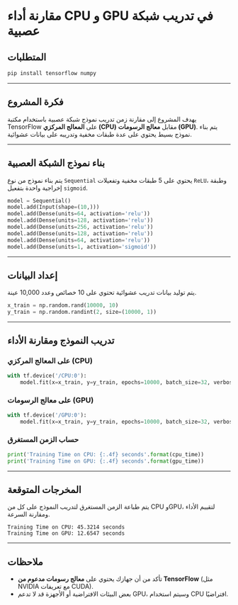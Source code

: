 #  مقارنة أداء CPU و GPU في تدريب شبكة عصبية

##  المتطلبات

```bash
pip install tensorflow numpy
```

---

##  فكرة المشروع

يهدف المشروع إلى مقارنة زمن تدريب نموذج شبكة عصبية باستخدام مكتبة TensorFlow على **المعالج المركزي (CPU)** مقابل **معالج الرسومات (GPU)**. يتم بناء نموذج بسيط يحتوي على عدة طبقات مخفية وتدريبه على بيانات عشوائية.

---

## بناء نموذج الشبكة العصبية

يتم بناء نموذج من نوع `Sequential` يحتوي على 5 طبقات مخفية وتفعيلات `ReLU`، وطبقة إخراجية واحدة بتفعيل `sigmoid`.

```python
model = Sequential()
model.add(Input(shape=(10,)))
model.add(Dense(units=64, activation='relu'))
model.add(Dense(units=128, activation='relu'))
model.add(Dense(units=256, activation='relu'))
model.add(Dense(units=128, activation='relu'))
model.add(Dense(units=64, activation='relu'))
model.add(Dense(units=1, activation='sigmoid'))
```

---

##  إعداد البيانات

يتم توليد بيانات تدريب عشوائية تحتوي على 10 خصائص وعدد 10,000 عينة.

```python
x_train = np.random.rand(10000, 10)
y_train = np.random.randint(2, size=(10000, 1))
```

---

## تدريب النموذج ومقارنة الأداء

###  على المعالج المركزي (CPU)

```python
with tf.device('/CPU:0'):
    model.fit(x=x_train, y=y_train, epochs=10000, batch_size=32, verbose=0)
```

### على معالج الرسومات (GPU)

```python
with tf.device('/GPU:0'):
    model.fit(x=x_train, y=y_train, epochs=10000, batch_size=32, verbose=0)
```

###  حساب الزمن المستغرق

```python
print('Training Time on CPU: {:.4f} seconds'.format(cpu_time))
print('Training Time on GPU: {:.4f} seconds'.format(gpu_time))
```

---

##  المخرجات المتوقعة

يتم طباعة الزمن المستغرق لتدريب النموذج على كل من CPU وGPU، لتقييم الأداء ومقارنة السرعة.

```
Training Time on CPU: 45.3214 seconds
Training Time on GPU: 12.6547 seconds
```

---

##  ملاحظات

- تأكد من أن جهازك يحتوي على **معالج رسومات مدعوم من TensorFlow** (مثل NVIDIA مع تعريفات CUDA).
- بعض البيئات الافتراضية أو الأجهزة قد لا تدعم GPU، وسيتم استخدام CPU افتراضيًا.
